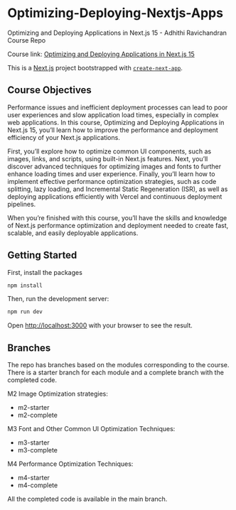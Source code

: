 # Optimizing-Deploying-Nextjs-Apps
Optimizing and Deploying Applications in Next.js 15 - Adhithi Ravichandran Course Repo

Course link: [Optimizing and Deploying Applications in Next.js 15](https://www.pluralsight.com/library/courses/optimizing-deploying-applications-next-js-15/table-of-contents)

This is a [Next.js](https://nextjs.org/) project bootstrapped with [`create-next-app`](https://github.com/vercel/next.js/tree/canary/packages/create-next-app).

## Course Objectives

Performance issues and inefficient deployment processes can lead to poor user experiences and slow application load times, especially in complex web applications. In this course, Optimizing and Deploying Applications in Next.js 15, you’ll learn how to improve the performance and deployment efficiency of your Next.js applications. 

First, you’ll explore how to optimize common UI components, such as images, links, and scripts, using built-in Next.js features. Next, you’ll discover advanced techniques for optimizing images and fonts to further enhance loading times and user experience. Finally, you’ll learn how to implement effective performance optimization strategies, such as code splitting, lazy loading, and Incremental Static Regeneration (ISR), as well as deploying applications efficiently with Vercel and continuous deployment pipelines. 

When you’re finished with this course, you’ll have the skills and knowledge of Next.js performance optimization and deployment needed to create fast, scalable, and easily deployable applications.


## Getting Started

First, install the packages

```bash
npm install
```

Then, run the development server:

```bash
npm run dev
```

Open [http://localhost:3000](http://localhost:3000) with your browser to see the result.

## Branches

The repo has branches based on the modules corresponding to the course. There is a starter branch for each module and a complete branch with the completed code.

M2 Image Optimization strategies:

- m2-starter
- m2-complete

M3 Font and Other Common UI Optimization Techniques:

- m3-starter
- m3-complete

M4 Performance Optimization Techniques:

- m4-starter
- m4-complete

All the completed code is available in the main branch.


